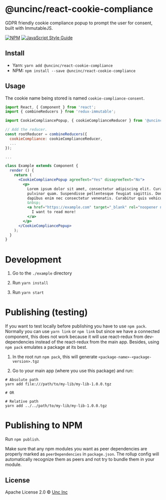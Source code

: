 # @uncinc/react-cookie-compliance

GDPR friendly cookie compliance popup to prompt the user for consent, built with ImmutableJS.

[![NPM](https://img.shields.io/npm/v/@uncinc/react-cookie-compliance.svg)](https://www.npmjs.com/package/@uncinc/react-cookie-compliance)
[![JavaScript Style Guide](https://img.shields.io/badge/code_style-standard-brightgreen.svg)](https://standardjs.com)

## Install

- Yarn: `yarn add @uncinc/react-cookie-compliance`
- NPM: `npm install --save @uncinc/react-cookie-compliance`

## Usage

The cookie name being stored is named `cookie-compliance-consent`.

```jsx
import React, { Component } from 'react';
import { combineReducers } from 'redux-immutable';

import CookieCompliancePopup, { cookieComplianceReducer } from '@uncinc/react-cookie-compliance';

// Add the reducer.
const rootReducer = combineReducers({
  cookieCompliance: cookieComplianceReducer,
  ...
});

...

class Example extends Component {
  render () {
    return (
      <CookieCompliancePopup agreeText="Yes" disagreeText="No">
        <p>
          Lorem ipsum dolor sit amet, consectetur adipiscing elit. Curabitur at
          pulvinar quam. Suspendisse pellentesque feugiat sagittis. Donec
          dapibus enim nec consectetur venenatis. Curabitur quis vehicula mi.
          &nbsp;
          <a href="https://example.com" target="_blank" rel="noopener noreferrer">
            I want to read more!
          </a>
        </p>
      </CookieCompliancePopup>
    );
  }
}

```

# Development

1) Go to the `./example` directory

2) Run `yarn install`

3) Run `yarn start`

# Publishing (testing)

If you want to test locally before publishing you have to use `npm pack`.
Normally you can use `yarn link` or `npm link` but since we have a connected
component, this does not work because it will use react-redux from
dev-dependencies instead of the react-redux from the main app. Besides, using
`npm pack` emulates a package at its best.

1) In the root run `npm pack`, this will generate `<package-name>-<package-version>.tgz`

2) Go to your main app (where you use this package) and run:

```
# Absolute path
yarn add file:///path/to/my-lib/my-lib-1.0.0.tgz

# OR

# Relative path
yarn add ../../path/to/my-lib/my-lib-1.0.0.tgz
```

# Publishing to NPM

Run `npm publish`.

Make sure that any npm modules you want as peer dependencies are properly marked
as `peerDependencies` in `package.json`. The rollup config will automatically
recognize them as peers and not try to bundle them in your module.

## License

Apache License 2.0 © [Unc Inc](https://github.com/uncinc)
